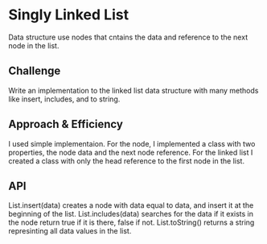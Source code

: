 # Singly Linked List
<!-- Short summary or background information -->
Data structure use nodes that cntains the data and reference to the next node in the list.

## Challenge
<!-- Description of the challenge -->
Write an implementation to the linked list data structure with many methods like insert, includes, and to string.

## Approach & Efficiency
<!-- What approach did you take? Why? What is the Big O space/time for this approach? -->
I used simple implementaion. For the node, I implemented a class with two properties, the node data and the next node reference.
For the linked list I created a class with only the head reference to the first node in the list.

## API
<!-- Description of each method publicly available to your Linked List -->
List.insert(data) creates a node with data equal to data, and insert it at the beginning of the list.
List.includes(data) searches for the data if it exists in the node return true if it is there, false if not.
List.toString() returns a string represinting all data values in the list.
